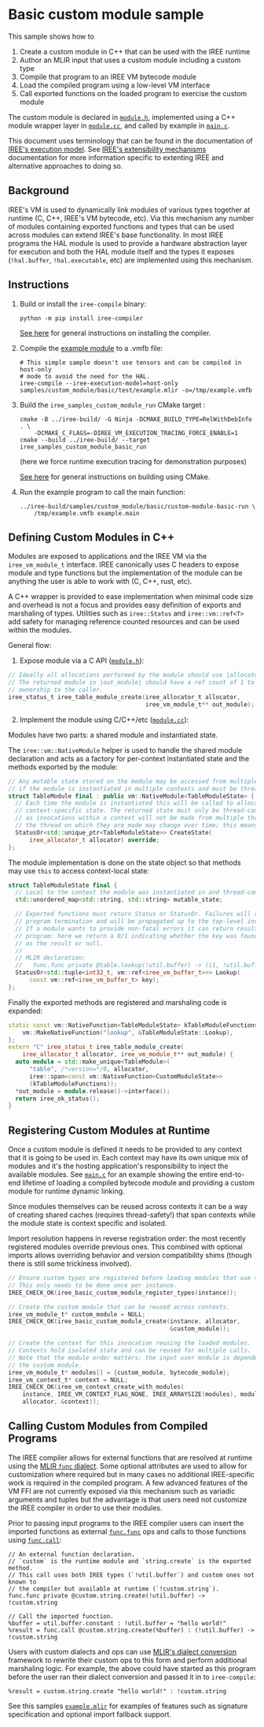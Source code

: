 # Basic custom module sample

This sample shows how to

1. Create a custom module in C++ that can be used with the IREE runtime
2. Author an MLIR input that uses a custom module including a custom type
3. Compile that program to an IREE VM bytecode module
4. Load the compiled program using a low-level VM interface
5. Call exported functions on the loaded program to exercise the custom module

The custom module is declared in [`module.h`](./module.h), implemented using a
C++ module wrapper layer in [`module.cc`](./module.cc), and called by example in
[`main.c`](./main.c).

This document uses terminology that can be found in the documentation of
[IREE's execution model](https://github.com/openxla/iree/blob/main/docs/developers/design_docs/execution_model.md).
See [IREE's extensibility mechanisms](https://iree.dev/reference/extensions/)
documentation for more information specific to extenting IREE and
alternative approaches to doing so.

## Background

IREE's VM is used to dynamically link modules of various types together at
runtime (C, C++, IREE's VM bytecode, etc). Via this mechanism any number of
modules containing exported functions and types that can be used across modules
can extend IREE's base functionality. In most IREE programs the HAL module is
used to provide a hardware abstraction layer for execution and both the HAL
module itself and the types it exposes (`!hal.buffer`, `!hal.executable`, etc)
are implemented using this mechanism.

## Instructions

1. Build or install the `iree-compile` binary:

    ```
    python -m pip install iree-compiler
    ```

    [See here](https://iree.dev/reference/bindings/python/)
    for general instructions on installing the compiler.

3. Compile the [example module](./test/example.mlir) to a .vmfb file:

    ```
    # This simple sample doesn't use tensors and can be compiled in host-only
    # mode to avoid the need for the HAL.
    iree-compile --iree-execution-model=host-only samples/custom_module/basic/test/example.mlir -o=/tmp/example.vmfb
    ```

3. Build the `iree_samples_custom_module_run` CMake target :

    ```
    cmake -B ../iree-build/ -G Ninja -DCMAKE_BUILD_TYPE=RelWithDebInfo . \
        -DCMAKE_C_FLAGS=-DIREE_VM_EXECUTION_TRACING_FORCE_ENABLE=1
    cmake --build ../iree-build/ --target iree_samples_custom_module_basic_run
    ```
    (here we force runtime execution tracing for demonstration purposes)

    [See here](https://iree.dev/building-from-source/getting-started/)
    for general instructions on building using CMake.

4. Run the example program to call the main function:

   ```
   ../iree-build/samples/custom_module/basic/custom-module-basic-run \
       /tmp/example.vmfb example.main
   ```

## Defining Custom Modules in C++

Modules are exposed to applications and the IREE VM via the `iree_vm_module_t`
interface. IREE canonically uses C headers to expose module and type functions
but the implementation of the module can be anything the user is able to work
with (C, C++, rust, etc).

A C++ wrapper is provided to ease implementation when minimal code size and overhead is not a focus and provides easy definition of exports and marshaling
of types. Utilities such as `iree::Status` and `iree::vm::ref<T>` add safety for
managing reference counted resources and can be used within the modules.

General flow:

1. Expose module via a C API ([`module.h`](./module.h)):

```c
// Ideally all allocations performed by the module should use |allocator|.
// The returned module in |out_module| should have a ref count of 1 to transfer
// ownership to the caller.
iree_status_t iree_table_module_create(iree_allocator_t allocator,
                                       iree_vm_module_t** out_module);
```

2. Implement the module using C/C++/etc ([`module.cc`](./module.cc)):

Modules have two parts: a shared module and instantiated state.

The `iree::vm::NativeModule` helper is used to handle the shared module
declaration and acts as a factory for per-context instantiated state and the
methods exported by the module:

```c++
// Any mutable state stored on the module may be accessed from multiple threads
// if the module is instantiated in multiple contexts and must be thread-safe.
struct TableModule final : public vm::NativeModule<TableModuleState> {
  // Each time the module is instantiated this will be called to allocate the
  // context-specific state. The returned state must only be thread-compatible
  // as invocations within a context will not be made from multiple threads but
  // the thread on which they are made may change over time; this means no TLS!
  StatusOr<std::unique_ptr<TableModuleState>> CreateState(
      iree_allocator_t allocator) override;
};
```

The module implementation is done on the state object so that methods may use
`this` to access context-local state:

```c++
struct TableModuleState final {
  // Local to the context the module was instantiated in and thread-compatible.
  std::unordered_map<std::string, std::string> mutable_state;

  // Exported functions must return Status or StatusOr. Failures will result in
  // program termination and will be propagated up to the top-level invoker.
  // If a module wants to provide non-fatal errors it can return results to the
  // program: here we return a 0/1 indicating whether the key was found as well
  // as the result or null.
  //
  // MLIR declaration:
  //   func.func private @table.lookup(!util.buffer) -> (i1, !util.buffer)
  StatusOr<std::tuple<int32_t, vm::ref<iree_vm_buffer_t>>> Lookup(
      const vm::ref<iree_vm_buffer_t> key);
};
```

Finally the exported methods are registered and marshaling code is expanded:

```c++
static const vm::NativeFunction<TableModuleState> kTableModuleFunctions[] = {
    vm::MakeNativeFunction("lookup", &TableModuleState::Lookup),
};
extern "C" iree_status_t iree_table_module_create(
    iree_allocator_t allocator, iree_vm_module_t** out_module) {
  auto module = std::make_unique<TableModule>(
      "table", /*version=*/0, allocator,
      iree::span<const vm::NativeFunction<CustomModuleState>>
      (kTableModuleFunctions));
  *out_module = module.release()->interface();
  return iree_ok_status();
}
```

## Registering Custom Modules at Runtime

Once a custom module is defined it needs to be provided to any context that it
is going to be used in. Each context may have its own unique mix of modules and
it's the hosting application's responsibility to inject the available modules.
See [`main.c`](./main.c) for an example showing the entire end-to-end lifetime
of loading a compiled bytecode module and providing a custom module for runtime
dynamic linking.

Since modules themselves can be reused across contexts it can be a way of
creating shared caches (requires thread-safety!) that span contexts while the
module state is context specific and isolated.

Import resolution happens in reverse registration order: the most recently
registered modules override previous ones. This combined with optional imports
allows overriding behavior and version compatibility shims (though there is
still some trickiness involved).

```c
// Ensure custom types are registered before loading modules that use them.
// This only needs to be done once per instance.
IREE_CHECK_OK(iree_basic_custom_module_register_types(instance));

// Create the custom module that can be reused across contexts.
iree_vm_module_t* custom_module = NULL;
IREE_CHECK_OK(iree_basic_custom_module_create(instance, allocator,
                                              &custom_module));

// Create the context for this invocation reusing the loaded modules.
// Contexts hold isolated state and can be reused for multiple calls.
// Note that the module order matters: the input user module is dependent on
// the custom module.
iree_vm_module_t* modules[] = {custom_module, bytecode_module};
iree_vm_context_t* context = NULL;
IREE_CHECK_OK(iree_vm_context_create_with_modules(
    instance, IREE_VM_CONTEXT_FLAG_NONE, IREE_ARRAYSIZE(modules), modules,
    allocator, &context));
```

## Calling Custom Modules from Compiled Programs

The IREE compiler allows for external functions that are resolved at runtime
using the [MLIR `func` dialect](https://mlir.llvm.org/docs/Dialects/Func/). Some
optional attributes are used to allow for customization where required but in
many cases no additional IREE-specific work is required in the compiled program.
A few advanced features of the VM FFI are not currently exposed via this
mechanism such as variadic arguments and tuples but the advantage is that users
need not customize the IREE compiler in order to use their modules.

Prior to passing input programs to the IREE compiler users can insert the
imported functions as external
[`func.func`](https://mlir.llvm.org/docs/Dialects/Func/#funcfunc-mlirfuncfuncop)
ops and calls to those functions using
[`func.call`](https://mlir.llvm.org/docs/Dialects/Func/#funccall-mlirfunccallop):

```mlir
// An external function declaration.
// `custom` is the runtime module and `string.create` is the exported method.
// This call uses both IREE types (`!util.buffer`) and custom ones not known to
// the compiler but available at runtime (`!custom.string`).
func.func private @custom.string.create(!util.buffer) -> !custom.string
```

```mlir
// Call the imported function.
%buffer = util.buffer.constant : !util.buffer = "hello world!"
%result = func.call @custom.string.create(%buffer) : (!util.buffer) -> !custom.string
```

Users with custom dialects and ops can use
[MLIR's dialect conversion](https://mlir.llvm.org/docs/DialectConversion/)
framework to rewrite their custom ops to this form and perform additional
marshaling logic. For example, the above could have started as this program
before the user ran their dialect conversion and passed it in to `iree-compile`:

```mlir
%result = custom.string.create "hello world!" : !custom.string
```

See this samples [`example.mlir`](./test/example.mlir) for examples of features
such as signature specification and optional import fallback support.
